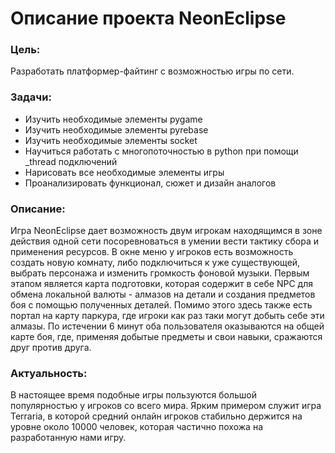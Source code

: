 # Описание проекта NeonEclipse

### Цель:
Разработать платформер-файтинг с возможностью игры по сети.

### Задачи:
 - Изучить необходимые элементы pygame
 - Изучить необходимые элементы pyrebase
 - Изучить необходимые элементы socket
 - Научиться работать с многопоточностью в python при помощи _thread подключений
 - Нарисовать все необходимые элементы игры
 - Проанализировать функционал, сюжет и дизайн аналогов

### Описание:
Игра NeonEclipse дает возможность двум игрокам находящимся в зоне действия одной сети посоревноваться в умении вести тактику сбора и применения ресурсов. В окне меню у игроков есть возможность создать новую комнату, либо подключиться к уже существующей, выбрать персонажа и изменить громкость фоновой музыки. Первым этапом является карта подготовки, которая содержит в себе NPC для обмена локальной валюты - алмазов на детали и создания предметов боя с помощью полученных деталей. Помимо этого здесь также есть портал на карту паркура, где игроки как раз таки могут добыть себе эти алмазы. По истечении 6 минут оба пользователя оказываются на общей карте боя, где, применяя добытые предметы и свои навыки, сражаются друг против друга.

### Актуальность:
В настоящее время подобные игры пользуются большой популярностью у игроков со всего мира. Ярким примером служит игра Terraria, в которой средний онлайн игроков стабильно держится на уровне около 10000 человек, которая частично похожа на разработанную нами игру.
